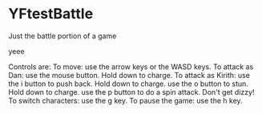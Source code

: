 # YFtestBattle
Just the battle portion of a game

yeee

Controls are:
To move: use the arrow keys or the WASD keys.
To attack as Dan: use the mouse button. Hold down to charge.
To attack as Kirith:
  use the i button to push back. Hold down to charge.
  use the o button to stun. Hold down to charge.
  use the p button to do a spin attack. Don't get dizzy!
To switch characters: use the g key.
To pause the game: use the h key.
